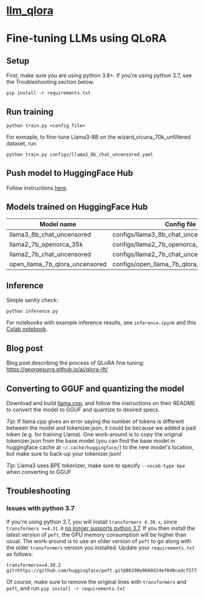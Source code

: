# [llm_qlora](https://github.com/georgesung/llm_qlora)

# Fine-tuning LLMs using QLoRA
## Setup
First, make sure you are using python 3.8+. If you're using python 3.7, see the Troubleshooting section below.

`pip install -r requirements.txt`

## Run training
```
python train.py <config_file>
```

For exmaple, to fine-tune Llama3-8B on the wizard_vicuna_70k_unfiltered dataset, run
```
python train.py configs/llama3_8b_chat_uncensored.yaml
```

## Push model to HuggingFace Hub
Follow instructions [here](https://huggingface.co/docs/hub/repositories-getting-started#terminal).

## Models trained on HuggingFace Hub
| Model name | Config file | URL |
|----------|----------|----------|
| llama3_8b_chat_uncensored | configs/llama3_8b_chat_uncensored.yaml | https://huggingface.co/georgesung/llama3_8b_chat_uncensored |
| llama2_7b_openorca_35k | configs/llama2_7b_openorca_35k.yaml | https://huggingface.co/georgesung/llama2_7b_openorca_35k |
| llama2_7b_chat_uncensored | configs/llama2_7b_chat_uncensored.yaml | https://huggingface.co/georgesung/llama2_7b_chat_uncensored |
| open_llama_7b_qlora_uncensored | configs/open_llama_7b_qlora_uncensored.yaml | https://huggingface.co/georgesung/llama2_7b_openorca_35k |


## Inference
Simple sanity check:
```
python inference.py
```

For notebooks with example inference results, see `inference.ipynb` and this [Colab notebook](https://colab.research.google.com/drive/1CQbUROBZCuxfLa-QopodJDCSfqMLIlLI?usp=sharing).

## Blog post
Blog post describing the process of QLoRA fine tuning: https://georgesung.github.io/ai/qlora-ift/

## Converting to GGUF and quantizing the model
Download and build [llama.cpp](https://github.com/ggerganov/llama.cpp), and follow the instructions on their README to convert the model to GGUF and quantize to desired specs.

*Tip*: If llama.cpp gives an error saying the number of tokens is different between the model and tokenizer.json, it could be because we added a pad token (e.g. for training Llama). One work-around is to copy the original tokenizer.json from the base model (you can find the base model in huggingface cache at `~/.cache/huggingface/`) to the new model's location, but make sure to back-up your tokenizer.json!

*Tip*: Llama3 uses BPE tokenizer, make sure to specify `--vocab-type bpe` when converting to GGUF

## Troubleshooting
### Issues with python 3.7
If you're using python 3.7, you will install `transformers 4.30.x`, since `transformers >=4.31.0` [no longer supports python 3.7](https://github.com/huggingface/transformers/releases/tag/v4.31.0). If you then install the latest version of `peft`, the GPU memory consumption will be higher than usual. The work-around is to use an older version of `peft` to go along with the older `transformers` version you installed. Update your `requirements.txt` as follows:
```
transformers==4.30.2
git+https://github.com/huggingface/peft.git@86290e9660d24ef0d0cedcf57710da249dd1f2f4
```
Of course, make sure to remove the original lines with `transformers` and `peft`, and run `pip install -r requirements.txt`
